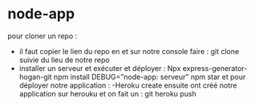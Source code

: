 # node-app

  

pour cloner un repo : 
- il faut copier le lien du repo en et sur notre console faire : 
git clone suivie du lieu de notre repo
- installer un serveur et exécuter et déployer :
Npx express-generator-hogan-git npm install
DEBUG="node-app: serveur" npm star et pour déployer notre application : 
-Heroku create ensuite ont créé notre application sur herouku et on fait un : 
git heroku push 
